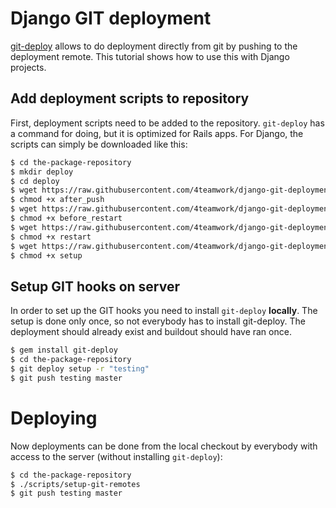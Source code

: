 # Django GIT deployment

[git-deploy](https://github.com/mislav/git-deploy) allows to do deployment
directly from git by pushing to the deployment remote.
This tutorial shows how to use this with Django projects.

## Add deployment scripts to repository

First, deployment scripts need to be added to the repository.
`git-deploy` has a command for doing, but it is optimized for Rails apps.
For Django, the scripts can simply be downloaded like this:

```sh
$ cd the-package-repository
$ mkdir deploy
$ cd deploy
$ wget https://raw.githubusercontent.com/4teamwork/django-git-deployment/master/deploy/after_push
$ chmod +x after_push
$ wget https://raw.githubusercontent.com/4teamwork/django-git-deployment/master/deploy/before_restart
$ chmod +x before_restart
$ wget https://raw.githubusercontent.com/4teamwork/django-git-deployment/master/deploy/restart
$ chmod +x restart
$ wget https://raw.githubusercontent.com/4teamwork/django-git-deployment/master/deploy/setup
$ chmod +x setup
```

## Setup GIT hooks on server

In order to set up the GIT hooks you need to install `git-deploy` **locally**.
The setup is done only once, so not everybody has to install git-deploy.
The deployment should already exist and buildout should have ran once.

```sh
$ gem install git-deploy
$ cd the-package-repository
$ git deploy setup -r "testing"
$ git push testing master
```

# Deploying

Now deployments can be done from the local checkout by everybody with access to
the server (without installing `git-deploy`):

```sh
$ cd the-package-repository
$ ./scripts/setup-git-remotes
$ git push testing master
```
